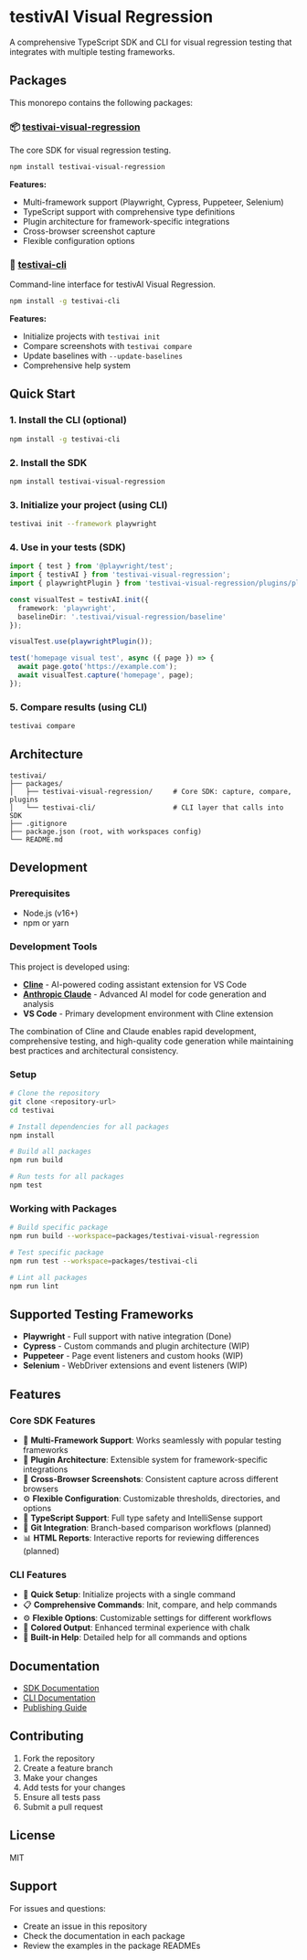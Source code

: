# testivAI Visual Regression

A comprehensive TypeScript SDK and CLI for visual regression testing that integrates with multiple testing frameworks.

## Packages

This monorepo contains the following packages:

### 📦 [testivai-visual-regression](./packages/testivai-visual-regression)

The core SDK for visual regression testing.

```bash
npm install testivai-visual-regression
```

**Features:**
- Multi-framework support (Playwright, Cypress, Puppeteer, Selenium)
- TypeScript support with comprehensive type definitions
- Plugin architecture for framework-specific integrations
- Cross-browser screenshot capture
- Flexible configuration options

### 🔧 [testivai-cli](./packages/testivai-cli)

Command-line interface for testivAI Visual Regression.

```bash
npm install -g testivai-cli
```

**Features:**
- Initialize projects with `testivai init`
- Compare screenshots with `testivai compare`
- Update baselines with `--update-baselines`
- Comprehensive help system

## Quick Start

### 1. Install the CLI (optional)

```bash
npm install -g testivai-cli
```

### 2. Install the SDK

```bash
npm install testivai-visual-regression
```

### 3. Initialize your project (using CLI)

```bash
testivai init --framework playwright
```

### 4. Use in your tests (SDK)

```typescript
import { test } from '@playwright/test';
import { testivAI } from 'testivai-visual-regression';
import { playwrightPlugin } from 'testivai-visual-regression/plugins/playwright';

const visualTest = testivAI.init({
  framework: 'playwright',
  baselineDir: '.testivai/visual-regression/baseline'
});

visualTest.use(playwrightPlugin());

test('homepage visual test', async ({ page }) => {
  await page.goto('https://example.com');
  await visualTest.capture('homepage', page);
});
```

### 5. Compare results (using CLI)

```bash
testivai compare
```

## Architecture

```
testivai/
├── packages/
│   ├── testivai-visual-regression/     # Core SDK: capture, compare, plugins
│   └── testivai-cli/                   # CLI layer that calls into SDK
├── .gitignore
├── package.json (root, with workspaces config)
└── README.md
```

## Development

### Prerequisites

- Node.js (v16+)
- npm or yarn

### Development Tools

This project is developed using:

- **[Cline](https://github.com/cline/cline)** - AI-powered coding assistant extension for VS Code
- **[Anthropic Claude](https://www.anthropic.com/claude)** - Advanced AI model for code generation and analysis
- **VS Code** - Primary development environment with Cline extension

The combination of Cline and Claude enables rapid development, comprehensive testing, and high-quality code generation while maintaining best practices and architectural consistency.

### Setup

```bash
# Clone the repository
git clone <repository-url>
cd testivai

# Install dependencies for all packages
npm install

# Build all packages
npm run build

# Run tests for all packages
npm test
```

### Working with Packages

```bash
# Build specific package
npm run build --workspace=packages/testivai-visual-regression

# Test specific package
npm run test --workspace=packages/testivai-cli

# Lint all packages
npm run lint
```

## Supported Testing Frameworks

- **Playwright** - Full support with native integration (Done)
- **Cypress** - Custom commands and plugin architecture (WIP)
- **Puppeteer** - Page event listeners and custom hooks (WIP)
- **Selenium** - WebDriver extensions and event listeners (WIP)

## Features

### Core SDK Features

- 🎯 **Multi-Framework Support**: Works seamlessly with popular testing frameworks
- 🔧 **Plugin Architecture**: Extensible system for framework-specific integrations
- 📸 **Cross-Browser Screenshots**: Consistent capture across different browsers
- ⚙️ **Flexible Configuration**: Customizable thresholds, directories, and options
- 📝 **TypeScript Support**: Full type safety and IntelliSense support
- 🔄 **Git Integration**: Branch-based comparison workflows (planned)
- 📊 **HTML Reports**: Interactive reports for reviewing differences (planned)

### CLI Features

- 🚀 **Quick Setup**: Initialize projects with a single command
- 📋 **Comprehensive Commands**: Init, compare, and help commands
- ⚙️ **Flexible Options**: Customizable settings for different workflows
- 🎨 **Colored Output**: Enhanced terminal experience with chalk
- 📖 **Built-in Help**: Detailed help for all commands and options

## Documentation

- [SDK Documentation](./packages/testivai-visual-regression/README.md)
- [CLI Documentation](./packages/testivai-cli/README.md)
- [Publishing Guide](./PUBLISHING.md)

## Contributing

1. Fork the repository
2. Create a feature branch
3. Make your changes
4. Add tests for your changes
5. Ensure all tests pass
6. Submit a pull request

## License

MIT

## Support

For issues and questions:
- Create an issue in this repository
- Check the documentation in each package
- Review the examples in the package READMEs
